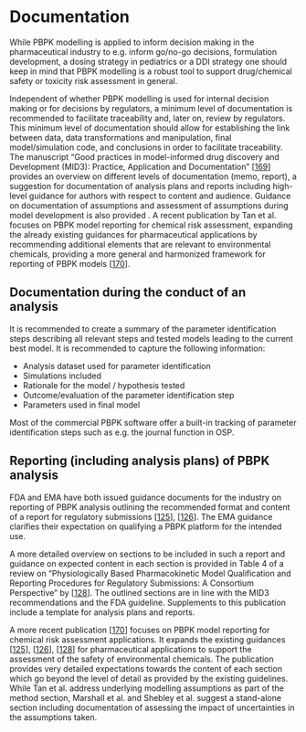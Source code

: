 # Documentation

While PBPK modelling is applied to inform decision making in the pharmaceutical industry to e.g. inform go/no-go decisions, formulation development, a dosing strategy in pediatrics or a DDI strategy one should keep in mind that PBPK modelling is a robust tool to support drug/chemical safety or toxicity risk assessment in general.

Independent of whether PBPK modelling is used for internal decision making or for decisions by regulators, a minimum level of documentation is recommended to facilitate traceability and, later on, review by regulators. This minimum level of documentation should allow for establishing the link between data, data transformations and manipulation, final model/simulation code, and conclusions in order to facilitate traceability. The manuscript “Good practices in model-informed drug discovery and Development (MID3): Practice, Application and Documentation” [[169](../references.md#169)] provides an overview on different levels of documentation (memo, report), a suggestion for documentation of analysis plans and reports including high-level guidance for authors with respect to content and audience. Guidance on documentation of assumptions and assessment of assumptions during model development is also provided . A recent publication by Tan et al. focuses on PBPK model reporting for chemical risk assessment, expanding the already existing guidances for pharmaceutical applications by recommending additional elements that are relevant to environmental chemicals, providing a more general and harmonized framework for reporting of PBPK models [[170](../references.md#170)].

## Documentation during the conduct of an analysis
It is recommended to create a summary of the parameter identification steps describing all relevant steps and tested models leading to the current best model. It is recommended to capture the following information: 
- Analysis dataset used for parameter identification 
- Simulations included  
- Rationale for the model / hypothesis tested  
- Outcome/evaluation of the parameter identification step 
- Parameters used in final model
  
Most of the commercial PBPK software offer a built-in tracking of parameter identification steps such as e.g. the journal function in OSP.

## Reporting (including analysis plans) of PBPK analysis
FDA and EMA have both issued guidance documents for the industry on reporting of PBPK analysis outlining the recommended format and content of a report for regulatory submissions [[125](../references.md#125)], [[126](../references.md#126)]. The EMA guidance clarifies their expectation on qualifying a PBPK platform for the intended use. 

A more detailed overview on sections to be included in such a report and guidance on expected content in each section is provided in Table 4 of a review on “Physiologically Based Pharmacokinetic Model Qualification and Reporting Procedures for Regulatory Submissions: A Consortium Perspective” by [[128](../references.md#128)]. The outlined sections are in line with the MID3 recommendations and the FDA guideline. Supplements to this publication include a template for analysis plans and reports. 

A more recent publication [[170](../references.md#170)] focuses on PBPK model reporting for chemical risk assessment applications. It expands the existing guidances [[125](../references.md#125)], [[126](../references.md#126)], [[128](../references.md#128)] for pharmaceutical applications to support the assessment of the safety of environmental chemicals. The publication provides very detailed expectations towards the content of each section which go beyond the level of detail as provided by the existing guidelines. While Tan et al. address underlying modelling assumptions as part of the method section, Marshall et al. and Shebley et al. suggest a stand-alone section including documentation of assessing the impact of uncertainties in the assumptions taken.
